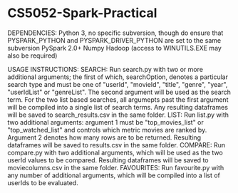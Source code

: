 # CS5052-Spark-Practical
DEPENDENCIES:
Python 3, no specific subversion, though do ensure that PYSPARK_PYTHON and PYSPARK_DRIVER_PYTHON are set to the same subversion
PySpark 2.0+
Numpy
Hadoop (access to WINUTILS.EXE may also be required)

USAGE INSTRUCTIONS:
 SEARCH:
  Run search.py with two or more additional arguments; the first of which, searchOption, denotes a particular search type and must be one of "userId", "movieId", "title", "genre", "year", "userIdList" or "genreList".
  The second argument will be used as the search term.
  For the two list based searches, all argumepts past the first argument will be compiled into a single list of search terms.
  Any resulting dataframes will be saved to search_results.csv in the same folder.
 LIST:
  Run list.py with two additional arguments: argument 1 must be "top_movies_list" or "top_watched_list" and controls which metric movies are ranked by. Argument 2 denotes how many rows are to be returned.
  Resulting dataframes will be saved to results.csv in the same folder.
 COMPARE:
  Run compare.py with two additional arguments, which will be used as the two userId values to be compared.
  Resulting dataframes will be saved to moviecolumns.csv in the same folder.
  FAVOURITES:
  Run favourite.py with any number of additional arguments, which will be compiled into a list of userIds to be evaluated.
